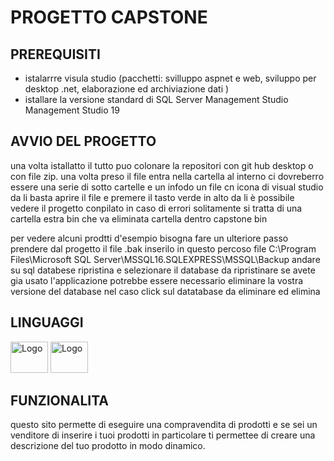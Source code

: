 <H1> PROGETTO CAPSTONE </H1>
<H2>PREREQUISITI </H2>
<ul> 
        <li>istalarrre visula studio (pacchetti: svilluppo aspnet e web, sviluppo per desktop .net,  elaborazione ed archiviazione dati ) </li>
        <li>istallare la versione standard di SQL Server Management Studio Management Studio 19 </li>
</ul>
<H2> AVVIO DEL PROGETTO </H2>
<p> una volta istallatto il tutto puo colonare la repositori con git hub desktop o con  file zip. una volta preso il file entra nella cartella al interno ci dovreberro essere una serie di sotto cartelle  e un infodo un file cn icona di visual studio da li basta aprire il file e premere il tasto verde in alto da li è possibile vedere il progetto conpilato in caso di errori solitamente si tratta di una cartella estra bin che va eliminata cartella dentro capstone bin </p>
<p> per vedere alcuni prodtti d'esempio bisogna fare un ulteriore passo prendere dal progetto il file .bak  inserilo in questo percoso file C:\Program Files\Microsoft SQL Server\MSSQL16.SQLEXPRESS\MSSQL\Backup andare su sql databese ripristina e selezionare il database da ripristinare se avete gia usato l'applicazione potrebbe essere necessario eliminare la vostra versione del database nel caso click sul datatabase da eliminare ed  elimina </p>
<h2>LINGUAGGI</h2>

<img src="https://github.com/MaicolAbbiento/capstone/assets/128224384/5def4971-1d15-4ae8-94ba-bd0985e844c5" alt="Logo" width="60" height="50">
<img src="https://github.com/MaicolAbbiento/capstone/assets/128224384/e11ee2f9-05eb-4db2-991c-8f925d5a2a34" alt="Logo" width="60" height="50"> 

<h2> FUNZIONALITA </h2>
<P> questo sito permette di eseguire una compravendita di prodotti e se sei un venditore di inserire i tuoi prodotti in particolare ti permettee di creare una descrizione del tuo prodotto in modo dinamico. </P>
